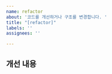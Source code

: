 ```yaml
---
name: refactor
about: '코드를 개선하거나 구조를 변경합니다. '
title: "[refactor]"
labels: ''
assignees: ''

---
```


## 개선 내용

<!-- 해당 브랜치에서 작업할 내용을 작성해주세요. -->
